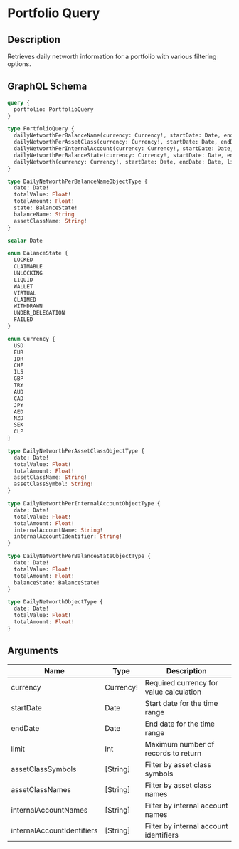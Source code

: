 # Portfolio Query

## Description
Retrieves daily networth information for a portfolio with various filtering options.

## GraphQL Schema
```graphql
query {
  portfolio: PortfolioQuery
}

type PortfolioQuery {
  dailyNetworthPerBalanceName(currency: Currency!, startDate: Date, endDate: Date, limit: Int): [DailyNetworthPerBalanceNameObjectType]
  dailyNetworthPerAssetClass(currency: Currency!, startDate: Date, endDate: Date, assetClassSymbols: [String], assetClassNames: [String], limit: Int): [DailyNetworthPerAssetClassObjectType]
  dailyNetworthPerInternalAccount(currency: Currency!, startDate: Date, endDate: Date, internalAccountNames: [String], internalAccountIdentifiers: [String], limit: Int): [DailyNetworthPerInternalAccountObjectType]
  dailyNetworthPerBalanceState(currency: Currency!, startDate: Date, endDate: Date, limit: Int): [DailyNetworthPerBalanceStateObjectType]
  dailyNetworth(currency: Currency!, startDate: Date, endDate: Date, limit: Int): [DailyNetworthObjectType]
}

type DailyNetworthPerBalanceNameObjectType {
  date: Date!
  totalValue: Float!
  totalAmount: Float!
  state: BalanceState!
  balanceName: String
  assetClassName: String!
}

scalar Date

enum BalanceState {
  LOCKED
  CLAIMABLE
  UNLOCKING
  LIQUID
  WALLET
  VIRTUAL
  CLAIMED
  WITHDRAWN
  UNDER_DELEGATION
  FAILED
}

enum Currency {
  USD
  EUR
  IDR
  CHF
  ILS
  GBP
  TRY
  AUD
  CAD
  JPY
  AED
  NZD
  SEK
  CLP
}

type DailyNetworthPerAssetClassObjectType {
  date: Date!
  totalValue: Float!
  totalAmount: Float!
  assetClassName: String!
  assetClassSymbol: String!
}

type DailyNetworthPerInternalAccountObjectType {
  date: Date!
  totalValue: Float!
  totalAmount: Float!
  internalAccountName: String!
  internalAccountIdentifier: String!
}

type DailyNetworthPerBalanceStateObjectType {
  date: Date!
  totalValue: Float!
  totalAmount: Float!
  balanceState: BalanceState!
}

type DailyNetworthObjectType {
  date: Date!
  totalValue: Float!
  totalAmount: Float!
}
```

## Arguments
| Name | Type | Description |
|------|------|-------------|
| currency | Currency! | Required currency for value calculation |
| startDate | Date | Start date for the time range |
| endDate | Date | End date for the time range |
| limit | Int | Maximum number of records to return |
| assetClassSymbols | [String] | Filter by asset class symbols |
| assetClassNames | [String] | Filter by asset class names |
| internalAccountNames | [String] | Filter by internal account names |
| internalAccountIdentifiers | [String] | Filter by internal account identifiers |
